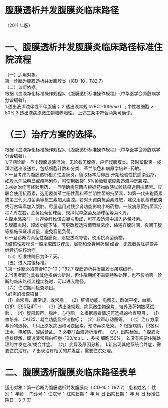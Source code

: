 # 腹膜透析并发腹膜炎临床路径  
（2011 年版）  
# 一、腹膜透析并发腹膜炎临床路径标准住院流程  
（一）适用对象。  
第一诊断为腹膜透析并发腹膜炎（ICD–10：T82.7）  
（二）诊断依据。  
根据《血液净化标准操作规程》、《腹膜透析标准操作规程》（中华医学会肾脏病学分会编著）。  
1.透出液浑浊伴或不伴腹痛； 2.透出液常规 $\mathbb{W}\mathrm{BC}\!>\!100/mu\mathrm{~L~}$ ;   中性粒细胞 $>\!50\%$ 3.透出液病原微生物培养阳性。 上述三条中符合两条可确诊。  
# （三）治疗方案的选择。  
根据《血液净化标准操作规程》、《腹膜透析标准操作规程》（中华医学会肾脏病学分会编著）。  
1.早期诊断一旦出现腹透液混浊，无论有无腹痛，应怀疑腹膜炎。及时留取第一袋浑浊透出液送检，包括细胞计数和分类、革兰染色和病原学培养+药敏。  
2.一旦考虑为腹膜透析相关性腹膜炎，留取标本后即应 开始经验性抗感染治疗。如腹水浑浊明显或疼痛剧烈，可使用数袋$1.\,5\%$葡萄糖浓度腹透液冲洗腹腔。  
3.初始治疗可经验用药，一旦明确病原菌应根据药物敏感试验结果选用抗菌素。应联合使用抗菌素，选用覆盖革兰阳性菌和革兰阴性菌的抗菌素，如第一代头孢菌素或第三代头孢菌素等抗生素加入腹腔。若对头孢类抗菌素过敏，建议用氨基糖甙类或万古霉素加入腹腔。尽量选用对残余肾功能影响小的药物。一般病原菌抗菌素疗程2 周左右，金黄色葡萄球菌、铜绿假单胞菌及肠球菌等为3 周。  
4.腹水感染时，为避免纤维蛋白凝块形成，可在腹透液中加入适量肝素。  
5.腹膜炎时，超滤功能下降，可更改腹透液葡萄糖浓度，缩短存腹时间，夜间干腹等措施保证超滤量，避免容量负荷。  
6.一旦诊断为真菌性腹膜炎，则应拔除导管，使用抗真菌药物。  
7.结核性腹膜炎一般采取四联疗法，局部和全身用药相 结合，无效者拔除导管并继续抗结核治疗。  
（四）标准住院日为3–7 天。  
（五）进入路径标准。  
1.第一诊断必须符合ICD–10：T82.7 腹膜透析并发腹膜炎疾病编码。  
2.当患者同时具有其他疾病诊断时，但住院期间不需要特殊处理，也不影响第一诊断的临床路径流程实施时，可以进入路径。  
（六）住院期间检查项目。  
1.必需的检查项目：  
（1）血常规、尿常规、粪常规； （2）肝肾功能、电解质、酸碱平衡、血糖、CRP、ESR及iPTH； （3）透出液常规、病原微生物涂片、培养及药物敏感试验； （4）腹部超声、胸片、心电图。 2.根据患者情况可选择的检查项目： （1）血培养、CA125、凝血功能及纤溶指标； （2）超声心动图等。 （七）治疗方案与药物选择。 1.纠正原发病因和可逆因素，预防再次感染。 2.根据病情，积极纠正水、电解质、酸碱紊乱。 3.必要时血液透析治疗。 （八）出院标准。 1.腹膜炎症状缓解，腹透液常规白细胞 $\langle100/mu\mathrm{~L~}$ ，多核 细胞$\langle50\%$。 2.没有需要住院处理的并发症和/或合并症。 （九）变异及原因分析。 1.新出现其他系统合并症，需要住院治疗。 2.出现治疗相关的并发症，需要住院处理。  
# 二、腹膜透析腹膜炎临床路径表单  
适用对象：第一诊断为腹膜透析并发腹膜炎（ICD-10：T82.7） 患者姓名：       性别：       年龄：       门诊号：        住院号：             住院日期：     年   月   日    出院日期：     年   月   日   标准住院日：3–7 天  
